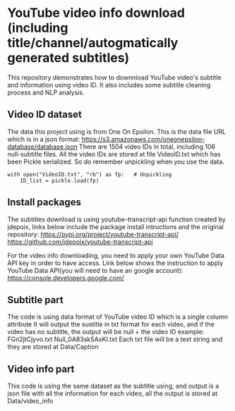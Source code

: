 # YouTube video info download (including title/channel/autogmatically generated subtitles)

This repository demonstrates how to downnload YouTube video's subtitle and information using video ID. It also includes some subtitle cleaning process and NLP analysis.

## Video ID dataset
The data this project using is from One On Epsilon. This is the data file URL which is in a json format:
https://s3.amazonaws.com/oneonepsilon-database/database.json
There are 1504 video IDs in total, including 106 null-subtitle files.
All the video IDs are stored at file VideoID.txt which has been Pickle serialized. So do remember unpickling when you use the data.
```
with open("VideoID.txt", "rb") as fp:   # Unpickling
    ID_list = pickle.load(fp)
```
## Install packages

The subtitles download is using youtube-transcript-api function created by jdepoix, links below include the package install intructions and the original repository:
https://pypi.org/project/youtube-transcript-api/
https://github.com/jdepoix/youtube-transcript-api

For the video info downloading, you need to apply your own YouTube Data API key in order to have access. Link below shows the instruction to apply YouTube Data API(you will need to have an google account):
https://console.developers.google.com/

## Subtitle part

The code is using data format of YouTube video ID which is a single column attribute
It will output the sustitle in txt format for each video, and if the video has no subtitle, the output will be null + the video ID
example: FGn2jtCjyvo.txt
         Null_0A83skSAxKI.txt
Each txt file will be a text string and they are stored at Data/Caption
## Video info part
This code is using the same dataset as the subtitle using, and output is a json file with all the information for each video, all the output is stored at Data/video_info



